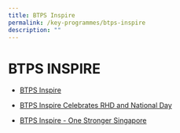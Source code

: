 ```yaml
---
title: BTPS Inspire
permalink: /key-programmes/btps-inspire
description: ""
---
```

# BTPS INSPIRE
* [BTPS Inspire](/files/BTPS%20Inspire.pdf)

* [BTPS Inspire Celebrates RHD and National Day](https://sites.google.com/moe.edu.sg/btpsinspire2020/btps-inspire-2020?authuser=0)

* [ BTPS Inspire - One Stronger Singapore](https://youtu.be/mTCpIhohUvA)